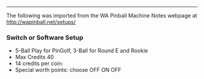 ***
The following was imported from the WA Pinball Machine Notes webpage at http://wapinball.net/setups/
### Switch or Software Setup
-   5-Ball Play for PinGolf, 3-Ball for Round E and Rookie
-   Max Credits 40
-   14 credits per coin:
-   Special worth points: choose OFF ON OFF